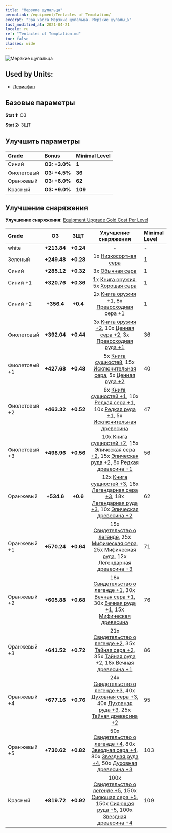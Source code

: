 ```yaml
---
title: "Мерзкие щупальца"
permalink: /equipment/Tentacles of Temptation/
excerpt: "Эра хаоса Мерзкие щупальца. Мерзкие щупальца"
last_modified_at: 2021-04-21
locale: ru
ref: "Tentacles of Temptation.md"
toc: false
classes: wide
---
```


  ![Мерзкие щупальца](/images/e/e_99084.png)

## Used by Units:

* [Левиафан](/ru/units/Revyaratan/) 


## Базовые параметры
 **Stat 1:** ОЗ

 **Stat 2:** ЗЩТ

## Улучшить параметры

  |     Grade    |   Bonus | Minimal Level | 
  |:-------------|:--------|:--------------| 
  | Синий | **ОЗ: +3.0%** | **1** | 
  | Фиолетовый | **ОЗ: +4.5%** | **36** | 
  | Оранжевый | **ОЗ: +6.0%** | **62** | 
  | Красный | **ОЗ: +9.0%** | **109** | 


## Улучшение снаряжения
 **Улучшение снаряжения:** [Equipment Upgrade Gold Cost Per Level](/equipment/EquipmentUpgradeCostPerLevel/) 

  |          Grade      | ОЗ | ЗЩТ | Улучшение снаряжения | Minimal Level |
  |:--------------------|:---------:|:---------:|:----------------:|:--------------|
  | white | **+213.84** | **+0.24** | - | - |
  | Зеленый | **+249.48** | **+0.28** | 1x [Низкосортная сера](/ru/Items/mat_3/) | 1 |
  | Синий | **+285.12** | **+0.32** | 3x [Обычная сера](/ru/Items/mat_9/) | 1 |
  | Синий +1 | **+320.76** | **+0.36** | 1x [Книга оружия](/ru/Items/mat_18/), 5x [Хорошая сера](/ru/Items/mat_15/) | 1 |
  | Синий +2 | **+356.4** | **+0.4** | 2x [Книга оружия +1](/ru/Items/mat_25/), 8x [Превосходная сера +1](/ru/Items/mat_22/) | 1 |
  | Фиолетовый | **+392.04** | **+0.44** | 3x [Книга оружия +2](/ru/Items/mat_32/), 10x [Ценная сера +2](/ru/Items/mat_29/), 3x [Превосходная руда +1](/ru/Items/mat_19/) | 36 |
  | Фиолетовый +1 | **+427.68** | **+0.48** | 5x [Книга сущностей](/ru/Items/mat_39/), 15x [Исключительная сера](/ru/Items/mat_36/), 5x [Ценная руда +2](/ru/Items/mat_26/) | 40 |
  | Фиолетовый +2 | **+463.32** | **+0.52** | 8x [Книга сущностей +1](/ru/Items/mat_46/), 10x [Редкая сера +1](/ru/Items/mat_43/), 10x [Редкая руда +1](/ru/Items/mat_40/), 5x [Исключительная древесина](/ru/Items/mat_34/) | 47 |
  | Фиолетовый +3 | **+498.96** | **+0.56** | 10x [Книга сущностей +2](/ru/Items/mat_53/), 15x [Эпическая сера +2](/ru/Items/mat_50/), 15x [Эпическая руда +2](/ru/Items/mat_47/), 8x [Редкая древесина +1](/ru/Items/mat_41/) | 56 |
  | Оранжевый | **+534.6** | **+0.6** | 12x [Книга сущностей +3](/ru/Items/mat_60/), 18x [Легендарная сера +3](/ru/Items/mat_57/), 18x [Легендарная руда +3](/ru/Items/mat_54/), 10x [Эпическая древесина +2](/ru/Items/mat_48/) | 62 |
  | Оранжевый +1 | **+570.24** | **+0.64** | 15x [Свидетельство о легенде](/ru/Items/mat_67/), 25x [Мифическая сера](/ru/Items/mat_64/), 25x [Мифическая руда](/ru/Items/mat_61/), 12x [Легендарная древесина +3](/ru/Items/mat_55/) | 71 |
  | Оранжевый +2 | **+605.88** | **+0.68** | 18x [Свидетельство о легенде +1](/ru/Items/mat_74/), 30x [Вечная сера +1](/ru/Items/mat_71/), 30x [Вечная руда +1](/ru/Items/mat_68/), 15x [Мифическая древесина](/ru/Items/mat_62/) | 76 |
  | Оранжевый +3 | **+641.52** | **+0.72** | 21x [Свидетельство о легенде +2](/ru/Items/mat_81/), 35x [Тайная сера +2](/ru/Items/mat_78/), 35x [Тайная руда +2](/ru/Items/mat_75/), 18x [Вечная древесина +1](/ru/Items/mat_69/) | 86 |
  | Оранжевый +4 | **+677.16** | **+0.76** | 24x [Свидетельство о легенде +3](/ru/Items/mat_88/), 40x [Духовная сера +3](/ru/Items/mat_85/), 40x [Духовная руда +3](/ru/Items/mat_82/), 25x [Тайная древесина +2](/ru/Items/mat_76/) | 95 |
  | Оранжевый +5 | **+730.62** | **+0.82** | 50x [Свидетельство о легенде +4](/ru/Items/mat_95/), 80x [Звездная сера +4](/ru/Items/mat_92/), 80x [Звездная руда +4](/ru/Items/mat_89/), 50x [Духовная древесина +3](/ru/Items/mat_83/) | 103 |
  | Красный | **+819.72** | **+0.92** | 100x [Свидетельство о легенде +5](/ru/Items/mat_102/), 150x [Сияющая сера +5](/ru/Items/mat_99/), 150x [Сияющая руда +5](/ru/Items/mat_96/), 100x [Звездная древесина +4](/ru/Items/mat_90/) | 109 |

